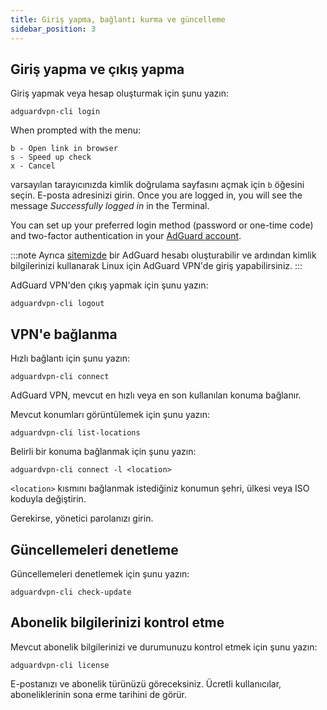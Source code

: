 ```yaml
---
title: Giriş yapma, bağlantı kurma ve güncelleme
sidebar_position: 3
---
```


## Giriş yapma ve çıkış yapma

Giriş yapmak veya hesap oluşturmak için şunu yazın:

```
adguardvpn-cli login
```

When prompted with the menu:

```
b - Open link in browser
s - Speed up check
x - Cancel
```

varsayılan tarayıcınızda kimlik doğrulama sayfasını açmak için `b` öğesini seçin. E-posta adresinizi girin. Once you are logged in, you will see the message _Successfully logged in_ in the Terminal.

You can set up your preferred login method (password or one-time code) and two-factor authentication in your [AdGuard account](https://adguardaccount.com/account/settings).

:::note
Ayrıca [sitemizde](https://auth.adguardaccount.com/login.html) bir AdGuard hesabı oluşturabilir ve ardından kimlik bilgilerinizi kullanarak Linux için AdGuard VPN'de giriş yapabilirsiniz.
:::

AdGuard VPN'den çıkış yapmak için şunu yazın:

```
adguardvpn-cli logout
```

## VPN'e bağlanma

Hızlı bağlantı için şunu yazın:

```
adguardvpn-cli connect
```

AdGuard VPN, mevcut en hızlı veya en son kullanılan konuma bağlanır.

Mevcut konumları görüntülemek için şunu yazın:

```
adguardvpn-cli list-locations
```

Belirli bir konuma bağlanmak için şunu yazın:

```
adguardvpn-cli connect -l <location>
```

`<location>` kısmını bağlanmak istediğiniz konumun şehri, ülkesi veya ISO koduyla değiştirin.

Gerekirse, yönetici parolanızı girin.

## Güncellemeleri denetleme

Güncellemeleri denetlemek için şunu yazın:

```
adguardvpn-cli check-update
```

## Abonelik bilgilerinizi kontrol etme

Mevcut abonelik bilgilerinizi ve durumunuzu kontrol etmek için şunu yazın:

```
adguardvpn-cli license
```

E-postanızı ve abonelik türünüzü göreceksiniz. Ücretli kullanıcılar, aboneliklerinin sona erme tarihini de görür.
